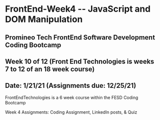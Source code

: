 # FrontEnd-Week4 -- JavaScript and DOM Manipulation

## Promineo Tech FrontEnd Software Development Coding Bootcamp 
## Week 10 of 12 (Front End Technologies is weeks 7 to 12 of an 18 week course) 
## Date:  1/21/21 (Assignments due:  12/25/21) 

FrontEndTechnologies is a 6 week course within the FESD Coding Bootcamp

Week 4 Assignments:  Coding Assignment, LinkedIn posts, & Quiz
